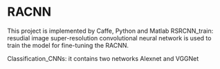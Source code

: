 # RACNN

This project is implemented by Caffe, Python and Matlab
RSRCNN_train: resudial image super-resolution convolutional neural network is used to train the model 
for fine-tuning the RACNN.

Classification_CNNs: it contains two networks Alexnet and VGGNet

